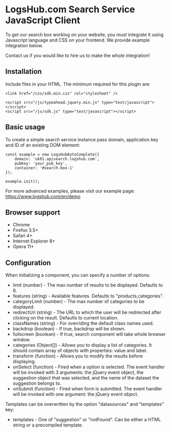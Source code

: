 # LogsHub.com Search Service JavaScript Client

To get our search box working on your website, you must integrate it using Javascript language and CSS on your frontend. We provide example integration below.

Contact us if you would like to hire us to make the whole integration!

## Installation

Include files in your HTML. The minimum required for this plugin are:

    <link href="/css/sdk.min.css" rel="stylesheet" />

    <script src="/js/typeahead.jquery.min.js" type="text/javascript"></script>
    <script src="/js/sdk.js" type="text/javascript"></script>

## Basic usage

To create a simple search service instance pass domain, application key and ID of an existing DOM element:

    const example = new LogsHubAutoComplete({
        domain: 'uk01.apisearch.logshub.com',
        pubKey: 'your_pub_key',
        container: '#search-box-1'
    });

    example.init();

For more advanced examples, please visit our example page: https://www.logshub.com/en/demo

## Browser support

- Chrome
- Firefox 3.5+
- Safari 4+
- Internet Explorer 8+
- Opera 11+

## Configuration

When initializing a component, you can specify a number of options:

- limit (number) - The max number of results to be displayed. Defaults to 8.
- features (string) - Available features. Defaults to "products,categories".
- categoryLimit (number) - The max number of categories to be displayed.
- redirectUri (string) - The URL to which the user will be redirected after clicking on the result. Defaults to current location.
- classNames (string) - For overriding the default class names used.
- backdrop (boolean) - If true, backdrop will be shown.
- fullscreen (boolean) - If true, search component will take whole browser window.
- categories (Object[]) - Allows you to display a list of categories. It should contain array of objects with properties: value and label.
- transform (function) - Allows you to modify the results before displaying.
- onSelect (function) - Fired when a option is selected. The event handler will be invoked with 3 arguments: the jQuery event object, the suggestion object that was selected, and the name of the dataset the suggestion belongs to.
- onSubmit (function) - Fired when form is submitted. The event handler will be invoked with one argument: the jQuery event object.

Templates can be overwritten by the option "datasources" and "templates" key:

- templates - One of "suggestion" or "notFound". Can be either a HTML string or a precompiled template.
